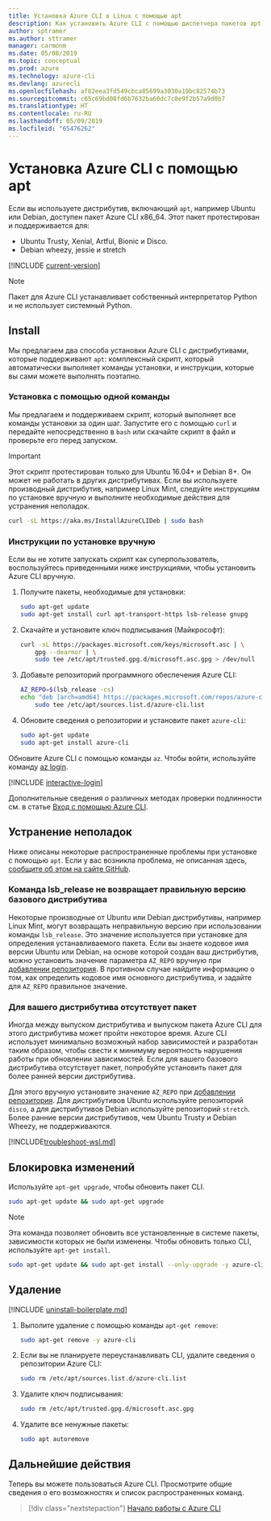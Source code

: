 ```yaml
---
title: Установка Azure CLI в Linux с помощью apt
description: Как установить Azure CLI с помощью диспетчера пакетов apt
author: sptramer
ms.author: sttramer
manager: carmonm
ms.date: 05/08/2019
ms.topic: conceptual
ms.prod: azure
ms.technology: azure-cli
ms.devlang: azurecli
ms.openlocfilehash: af82eea3fd549cbca85699a3030a19bc82574b73
ms.sourcegitcommit: c65c69bd08fd6b7632ba60dc7c8e9f2b57a9d0b7
ms.translationtype: HT
ms.contentlocale: ru-RU
ms.lasthandoff: 05/09/2019
ms.locfileid: "65476262"
---
```

# <a name="install-azure-cli-with-apt"></a>Установка Azure CLI с помощью apt

Если вы используете дистрибутив, включающий `apt`, например Ubuntu или Debian, доступен пакет Azure CLI x86_64. Этот пакет протестирован и поддерживается для:

* Ubuntu Trusty, Xenial, Artful, Bionic и Disco.
* Debian wheezy, jessie и stretch

[!INCLUDE [current-version](includes/current-version.md)]

> [!NOTE]
>
> Пакет для Azure CLI устанавливает собственный интерпретатор Python и не использует системный Python.

## <a name="install"></a>Install

Мы предлагаем два способа установки Azure CLI с дистрибутивами, которые поддерживают `apt`: комплексный скрипт, который автоматически выполняет команды установки, и инструкции, которые вы сами можете выполнять поэтапно.

### <a name="install-with-one-command"></a>Установка с помощью одной команды

Мы предлагаем и поддерживаем скрипт, который выполняет все команды установки за один шаг. Запустите его с помощью `curl` и передайте непосредственно в `bash` или скачайте скрипт в файл и проверьте его перед запуском.

> [!IMPORTANT]
> Этот скрипт протестирован только для Ubuntu 16.04+ и Debian 8+. Он может не работать в других дистрибутивах.
> Если вы используете производный дистрибутив, например Linux Mint, следуйте инструкциям по установке вручную и выполните необходимые действия для устранения неполадок.

```bash
curl -sL https://aka.ms/InstallAzureCLIDeb | sudo bash
```

### <a name="manual-install-instructions"></a>Инструкции по установке вручную

Если вы не хотите запускать скрипт как суперпользователь, воспользуйтесь приведенными ниже инструкциями, чтобы установить Azure CLI вручную.

1. Получите пакеты, необходимые для установки:

    ```bash
    sudo apt-get update
    sudo apt-get install curl apt-transport-https lsb-release gnupg
    ```

2. Скачайте и установите ключ подписывания (Майкрософт):

    ```bash
    curl -sL https://packages.microsoft.com/keys/microsoft.asc | \
        gpg --dearmor | \
        sudo tee /etc/apt/trusted.gpg.d/microsoft.asc.gpg > /dev/null
    ```

3. <div id="set-release"/>Добавьте репозиторий программного обеспечения Azure CLI:

    ```bash
    AZ_REPO=$(lsb_release -cs)
    echo "deb [arch=amd64] https://packages.microsoft.com/repos/azure-cli/ $AZ_REPO main" | \
        sudo tee /etc/apt/sources.list.d/azure-cli.list
    ```

4. Обновите сведения о репозитории и установите пакет `azure-cli`:

    ```bash
    sudo apt-get update
    sudo apt-get install azure-cli
    ```

Обновите Azure CLI с помощью команды `az`. Чтобы войти, используйте команду [az login](/cli/azure/reference-index#az-login).

[!INCLUDE [interactive-login](includes/interactive-login.md)]

Дополнительные сведения о различных методах проверки подлинности см. в статье [Вход с помощью Azure CLI](authenticate-azure-cli.md).

## <a name="troubleshooting"></a>Устранение неполадок

Ниже описаны некоторые распространенные проблемы при установке с помощью `apt`. Если у вас возникла проблема, не описанная здесь, [сообщите об этом на сайте GitHub](https://github.com/Azure/azure-cli/issues).

### <a name="lsbrelease-does-not-return-the-correct-base-distribution-version"></a>Команда lsb_release не возвращает правильную версию базового дистрибутива

Некоторые производные от Ubuntu или Debian дистрибутивы, например Linux Mint, могут возвращать неправильную версию при использовании команды `lsb_release`. Это значение используется при установке для определения устанавливаемого пакета. Если вы знаете кодовое имя версии Ubuntu или Debian, на основе которой создан ваш дистрибутив, можно установить значение параметра `AZ_REPO` вручную при [добавлении репозитория](#set-release). В противном случае найдите информацию о том, как определить кодовое имя основного дистрибутива, и задайте для `AZ_REPO` правильное значение.

### <a name="no-package-for-your-distribution"></a>Для вашего дистрибутива отсутствует пакет

Иногда между выпуском дистрибутива и выпуском пакета Azure CLI для этого дистрибутива может пройти некоторое время. Azure CLI использует минимально возможный набор зависимостей и разработан таким образом, чтобы свести к минимуму вероятность нарушения работы при обновлении зависимостей. Если для вашего базового дистрибутива отсутствует пакет, попробуйте установить пакет для более ранней версии дистрибутива.

Для этого вручную установите значение `AZ_REPO` при [добавлении репозитория](#set-release). Для дистрибутивов Ubuntu используйте репозиторий `disco`, а для дистрибутивов Debian используйте репозиторий `stretch`. Более ранние версии дистрибутивов, чем Ubuntu Trusty и Debian Wheezy, не поддерживаются.

[!INCLUDE[troubleshoot-wsl.md](includes/troubleshoot-wsl.md)]

## <a name="update"></a>Блокировка изменений

Используйте `apt-get upgrade`, чтобы обновить пакет CLI.

   ```bash
   sudo apt-get update && sudo apt-get upgrade
   ```

> [!NOTE]
> Эта команда позволяет обновить все установленные в системе пакеты, зависимости которых не были изменены.
> Чтобы обновить только CLI, используйте `apt-get install`.
> 
> ```bash
> sudo apt-get update && sudo apt-get install --only-upgrade -y azure-cli
> ```

## <a name="uninstall"></a>Удаление

[!INCLUDE [uninstall-boilerplate.md](includes/uninstall-boilerplate.md)]

1. Выполите удаление с помощью команды `apt-get remove`:

    ```bash
    sudo apt-get remove -y azure-cli
    ```

2. Если вы не планируете переустанавливать CLI, удалите сведения о репозитории Azure CLI:

   ```bash
   sudo rm /etc/apt/sources.list.d/azure-cli.list
   ```

3. Удалите ключ подписывания:

    ```bash
    sudo rm /etc/apt/trusted.gpg.d/microsoft.asc.gpg
    ```

4. Удалите все ненужные пакеты:

   ```bash
   sudo apt autoremove
   ```

## <a name="next-steps"></a>Дальнейшие действия

Теперь вы можете пользоваться Azure CLI. Просмотрите общие сведения о его возможностях и список распространенных команд.

> [!div class="nextstepaction"]
> [Начало работы с Azure CLI](get-started-with-azure-cli.md)
